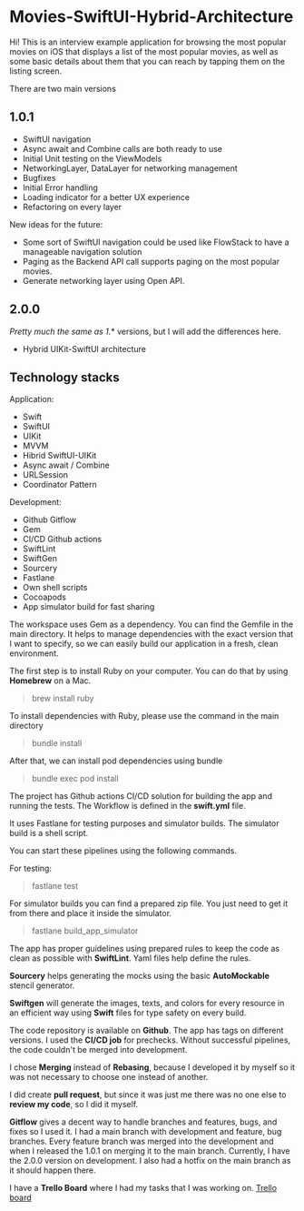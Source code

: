 # Movies-SwiftUI-Hybrid-Architecture

Hi! This is an interview example application for browsing the most popular movies on iOS that displays a list of the most popular movies, as well as some basic details about them that you can reach by tapping them on the listing screen.

There are two main versions

## 1.0.1

 - SwiftUI navigation
 - Async await and Combine calls are both ready to use
 - Initial Unit testing on the ViewModels
 - NetworkingLayer, DataLayer for networking management
 - Bugfixes
 - Initial Error handling
 - Loading indicator for a better UX experience
 - Refactoring on every layer

New ideas for the future:

 - Some sort of SwiftUI navigation could be used like FlowStack to have a manageable navigation solution
 - Paging as the Backend API call supports paging on the most popular movies.
 - Generate networking layer using Open API.

## 2.0.0

*Pretty much the same as 1.** versions, but I will add the differences here.

 - Hybrid UIKit-SwiftUI architecture

## Technology stacks 
Application:
 - Swift
 - SwiftUI
 - UIKit
 - MVVM
 - Hibrid SwiftUI-UIKit
 - Async await / Combine
 - URLSession
 - Coordinator Pattern
 
Development:
 - Github Gitflow
 - Gem
 - CI/CD Github actions
 - SwiftLint
 - SwiftGen
 - Sourcery
 - Fastlane
 - Own shell scripts
 - Cocoapods
 - App simulator build for fast sharing

The workspace uses Gem as a dependency. You can find the Gemfile in the main directory. It helps to manage dependencies with the exact version that I want to specify, so we can easily build our application in a fresh, clean environment.

The first step is to install Ruby on your computer. You can do that by using **Homebrew** on a Mac.  

> brew install ruby

To install dependencies with Ruby, please use the command in the main directory

> bundle install

After that, we can install pod dependencies using bundle

> bundle exec pod install

The project has Github actions CI/CD solution for building the app and running the tests. The Workflow is defined in the **swift.yml** file.

It uses Fastlane for testing purposes and simulator builds. The simulator build is a shell script.

You can start these pipelines using the following commands.

For testing:

> fastlane test

For simulator builds you can find a prepared zip file. You just need to get it from there and place it inside the simulator.

> fastlane build_app_simulator

The app has proper guidelines using prepared rules to keep the code as clean as possible with **SwiftLint**. Yaml files help define the rules.

**Sourcery** helps generating the mocks using the basic **AutoMockable** stencil generator.

**Swiftgen** will generate the images, texts, and colors for every resource in an efficient way using **Swift** files for type safety on every build.

The code repository is available on **Github**. The app has tags on different versions. I used the **CI/CD job** for prechecks. Without successful pipelines, the code couldn't be merged into development. 

I chose **Merging** instead of **Rebasing**, because I developed it by myself so it was not necessary to choose one instead of another. 

I did create **pull request**, but since it was just me there was no one else to **review my code**, so I did it myself.

**Gitflow** gives a decent way to handle branches and features, bugs, and fixes so I used it. I had a main branch with development and feature, bug branches. Every feature branch was merged into the development and when I released the 1.0.1 on merging it to the main branch. Currently, I have the 2.0.0 version on development. I also had a hotfix on the main branch as it should happen there.

I have a **Trello Board** where I had my tasks that I was working on. 
[Trello board](https://trello.com/invite/b/4NHizS4I/ATTI4eb3c464bd4964d7dd48250ce5c6d2a337FAA1DE/movies-app)
